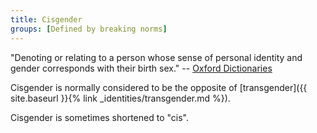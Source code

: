 ```yaml
---
title: Cisgender
groups: [Defined by breaking norms]
---
```


"Denoting or relating to a person whose sense of personal identity and gender corresponds with their birth sex." -- [Oxford Dictionaries](https://en.oxforddictionaries.com/definition/cisgender)

Cisgender is normally considered to be the opposite of [transgender]({{ site.baseurl }}{% link _identities/transgender.md %}).

Cisgender is sometimes shortened to "cis".